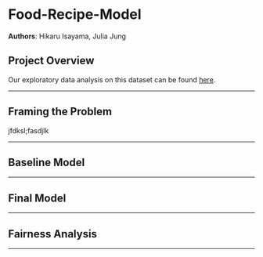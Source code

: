 # Food-Recipe-Model
**Authors**: Hikaru Isayama, Julia Jung

## Project Overview
Our exploratory data analysis on this dataset can be found [here](https://seanisayama.github.io/Food-Recipe-Study/).

---

## Framing the Problem
jfdksl;fasdjlk

---

## Baseline Model

---

## Final Model



---

## Fairness Analysis

---
